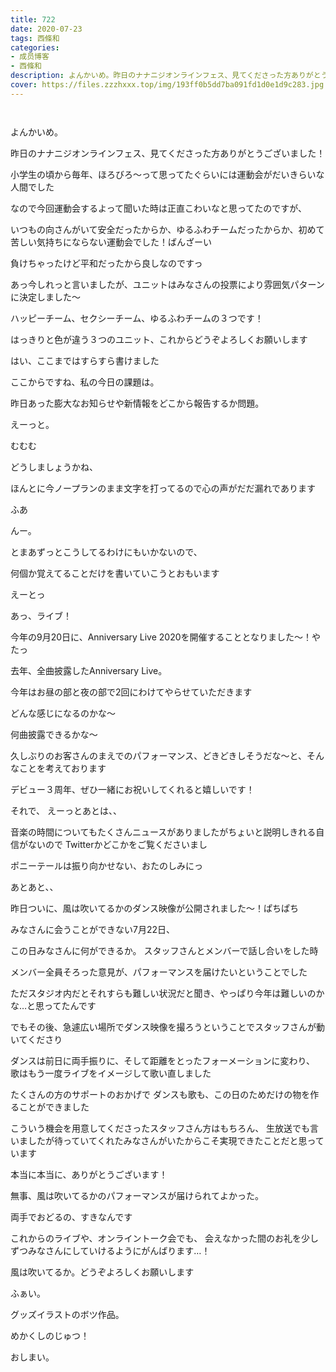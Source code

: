 ```yaml
---
title: 722
date: 2020-07-23
tags: 西條和
categories: 
- 成员博客
- 西條和
description: よんかいめ。昨日のナナニジオンラインフェス、見てくださった方ありがとうございました！...
cover: https://files.zzzhxxx.top/img/193ff0b5dd7ba091fd1d0e1d9c283.jpg 
---
```


        ﻿
















よんかいめ。



















昨日のナナニジオンラインフェス、見てくださった方ありがとうございました！


















小学生の頃から毎年、ほろびろ〜って思ってたぐらいには運動会がだいきらいな人間でした











なので今回運動会するよって聞いた時は正直こわいなと思ってたのですが、






いつもの向さんがいて安全だったからか、ゆるふわチームだったからか、初めて苦しい気持ちにならない運動会でした！ばんざーい














負けちゃったけど平和だったから良しなのですっ
















あっ今しれっと言いましたが、ユニットはみなさんの投票により雰囲気パターンに決定しました〜






ハッピーチーム、セクシーチーム、ゆるふわチームの３つです！











はっきりと色が違う３つのユニット、これからどうぞよろしくお願いします



















はい、ここまではすらすら書けました






ここからですね、私の今日の課題は。














昨日あった膨大なお知らせや新情報をどこから報告するか問題。














えーっと。













むむむ
















どうしましょうかね、

















ほんとに今ノープランのまま文字を打ってるので心の声がだだ漏れであります













ふあ








んー。













とまあずっとこうしてるわけにもいかないので、











何個か覚えてることだけを書いていこうとおもいます
















えーとっ










あっ、ライブ！








今年の9月20日に、Anniversary Live 2020を開催することとなりました〜！やたっ









去年、全曲披露したAnniversary Live。



今年はお昼の部と夜の部で2回にわけてやらせていただきます





どんな感じになるのかな〜





何曲披露できるかな〜







久しぶりのお客さんのまえでのパフォーマンス、どきどきしそうだな〜と、そんなことを考えております











デビュー３周年、ぜひ一緒にお祝いしてくれると嬉しいです！
















それで、
えーっとあとは、、






音楽の時間についてもたくさんニュースがありましたがちょいと説明しきれる自信がないので
Twitterかどこかをご覧くださいまし









ポニーテールは振り向かせない、おたのしみにっ












あとあと、、










昨日ついに、風は吹いてるかのダンス映像が公開されました〜！ぱちぱち




















みなさんに会うことができない7月22日、

この日みなさんに何ができるか。
スタッフさんとメンバーで話し合いをした時


メンバー全員そろった意見が、パフォーマンスを届けたいということでした










ただスタジオ内だとそれすらも難しい状況だと聞き、やっぱり今年は難しいのかな…と思ってたんです











でもその後、急遽広い場所でダンス映像を撮ろうということでスタッフさんが動いてくださり








ダンスは前日に両手振りに、そして距離をとったフォーメーションに変わり、
歌はもう一度ライブをイメージして歌い直しました






たくさんの方のサポートのおかげで
ダンスも歌も、この日のためだけの物を作ることができました













こういう機会を用意してくださったスタッフさん方はもちろん、
生放送でも言いましたが待っていてくれたみなさんがいたからこそ実現できたことだと思っています












本当に本当に、ありがとうございます！











無事、風は吹いてるかのパフォーマンスが届けられてよかった。






両手でおどるの、すきなんです
















これからのライブや、オンライントーク会でも、
会えなかった間のお礼を少しずつみなさんにしていけるようにがんばります…！

















風は吹いてるか。どうぞよろしくお願いします




























ふぁい。











グッズイラストのボツ作品。




























めかくしのじゅつ！






















おしまい。


